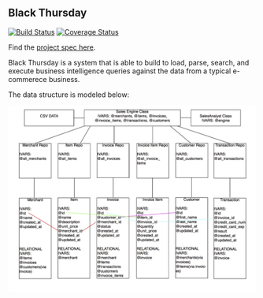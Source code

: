 ## Black Thursday
[![Build Status](https://travis-ci.org/weilandia/black_thursday.svg?branch=master)](https://travis-ci.org/weilandia/black_thursday) [![Coverage Status](https://coveralls.io/repos/weilandia/black_thursday/badge.svg?branch=master&service=github)](https://coveralls.io/github/weilandia/black_thursday?branch=master)

Find the [project spec here](https://github.com/turingschool/curriculum/blob/master/source/projects/black_thursday.markdown).

Black Thursday is a system that is able to build to load, parse, search, and execute business intelligence queries against the data from a typical e-commerece business.

The data structure is modeled below:

![Alt text](/data_structure_visio.jpg?raw=true "Data Structure")
